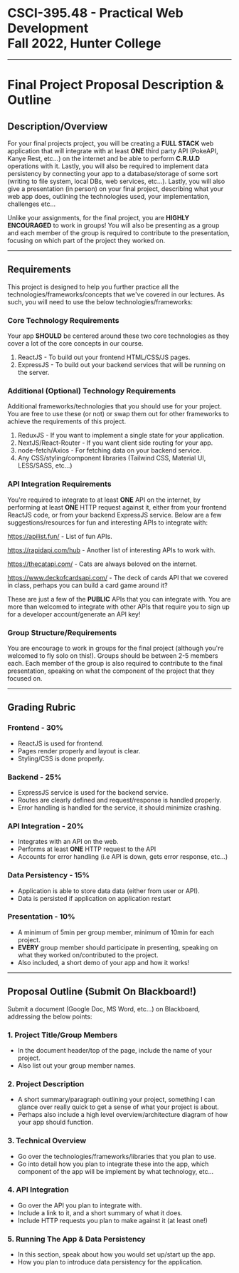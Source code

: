 # CSCI-395.48 - Practical Web Development <br/> Fall 2022, Hunter College

---

# Final Project Proposal Description & Outline

## Description/Overview

For your final projects project, you will be creating a **FULL STACK** web application that will integrate with at least **ONE** third party API (PokeAPI, Kanye Rest, etc...) on the internet and be able to perform **C.R.U.D** operations with it. Lastly, you will also be required to implement data persistency by connecting your app to a database/storage of some sort (writing to file system, local DBs, web services, etc...). Lastly, you will also give a presentation (in person) on your final project, describing what your web app does, outlining the technologies used, your implementation, challenges etc...

Unlike your assignments, for the final project, you are **HIGHLY ENCOURAGED** to work in groups! You will also be presenting as a group and each member of the group is required to contribute to the presentation, focusing on which part of the project they worked on.

---
##  Requirements

This project is designed to help you further practice all the technologies/frameworks/concepts that we've covered in our lectures. As such, you will need to use the below technologies/frameworks:

### Core Technology Requirements 
Your app **SHOULD** be centered around these two core technologies as they cover a lot of the core concepts in our course.
1. ReactJS - To build out your frontend HTML/CSS/JS pages.
2. ExpressJS - To build out your backend services that will be running on the server.

### Additional (Optional) Technology Requirements
Additional frameworks/technologies that you should use for your project. You are free to use these (or not) or swap them out for other frameworks to achieve the requirements of this project.

1. ReduxJS - If you want to implement a single state for your application.
2. NextJS/React-Router - If you want client side routing for your app.
3. node-fetch/Axios - For fetching data on your backend service.
4. Any CSS/styling/component libraries (Tailwind CSS, Material UI, LESS/SASS, etc...)

### API Integration Requirements

You're required to integrate to at least **ONE** API on the internet, by performing at least **ONE** HTTP request against it, either from your frontend ReactJS code, or from your backend ExpressJS service. Below are a few suggestions/resources for fun and interesting APIs to integrate with:

https://apilist.fun/ - List of fun APIs.

https://rapidapi.com/hub - Another list of interesting APIs to work with.

https://thecatapi.com/ - Cats are always beloved on the internet.

https://www.deckofcardsapi.com/ - The deck of cards API that we covered in class, perhaps you can build a card game around it?

These are just a few of the **PUBLIC** APIs that you can integrate with. You are more than welcomed to integrate with other APIs that require you to sign up for a developer account/generate an API key!

### Group Structure/Requirements
You are encourage to work in groups for the final project (although you're welcomed to fly solo on this!). Groups should be between 2-5 members each. Each member of the group is also required to contribute to the final presentation, speaking on what the component of the project that they focused on.

---
## Grading Rubric

### Frontend - 30%
- ReactJS is used for frontend.
- Pages render properly and layout is clear.
- Styling/CSS is done properly.

### Backend - 25%
- ExpressJS service is used for the backend service.
- Routes are clearly defined and request/response is handled properly.
- Error handling is handled for the service, it should minimize crashing.

### API Integration - 20%
- Integrates with an API on the web.
- Performs at least **ONE** HTTP request to the API
- Accounts for error handling (i.e API is down, gets error response, etc...)

### Data Persistency - 15%
- Application is able to store data data (either from user or API).
- Data is persisted if application on application restart

### Presentation - 10%
- A minimum of 5min per group member, minimum of 10min for each project.
- **EVERY** group member should participate in presenting, speaking on what they worked on/contributed to the project.
- Also included, a short demo of your app and how it works!

---
## Proposal Outline (Submit On Blackboard!)

Submit a document (Google Doc, MS Word, etc...) on Blackboard, addressing the below points:

### 1. Project Title/Group Members
- In the document header/top of the page, include the name of your project.
- Also list out your group member names.

### 2. Project Description
- A short summary/paragraph outlining your project, something I can glance over really quick to get a sense of what your project is about.
- Perhaps also include a high level overview/architecture diagram of how your app should function.

### 3. Technical Overview
- Go over the technologies/frameworks/libraries that you plan to use.
- Go into detail how you plan to integrate these into the app, which component of the app will be implement by what technology, etc...

### 4. API Integration
- Go over the API you plan to integrate with.
- Include a link to it, and a short summary of what it does.
- Include HTTP requests you plan to make against it (at least one!)

### 5. Running The App & Data Persistency
- In this section, speak about how you would set up/start up the app.
- How you plan to introduce data persistency for the application.

